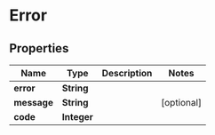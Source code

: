 
# Error

## Properties
Name | Type | Description | Notes
------------ | ------------- | ------------- | -------------
**error** | **String** |  | 
**message** | **String** |  |  [optional]
**code** | **Integer** |  | 




